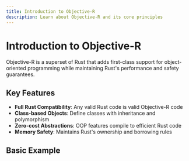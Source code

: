 ```yaml
---
title: Introduction to Objective-R
description: Learn about Objective-R and its core principles
---
```


# Introduction to Objective-R

Objective-R is a superset of Rust that adds first-class support for object-oriented programming while maintaining Rust's performance and safety guarantees.

## Key Features

- **Full Rust Compatibility**: Any valid Rust code is valid Objective-R code
- **Class-based Objects**: Define classes with inheritance and polymorphism
- **Zero-cost Abstractions**: OOP features compile to efficient Rust code
- **Memory Safety**: Maintains Rust's ownership and borrowing rules

## Basic Example

